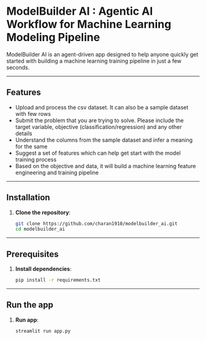 # ModelBuilder AI : Agentic AI Workflow for Machine Learning Modeling Pipeline

ModelBuilder AI is an agent-driven app designed to help anyone quickly get started with building a machine learning training pipeline in just a few seconds.

---

## Features

- Upload and process the csv dataset. It can also be a sample dataset with few rows
- Submit the problem that you are trying to solve. Please include the target variable, objective (classification/regression) and any other details
- Understand the columns from the sample dataset and infer a meaning for the same
- Suggest a set of features which can help get start with the model training process
- Based on the objective and data, it will build a machine learning feature engineering and training pipeline

---

## Installation

1. **Clone the repository**:
   ```bash
   git clone https://github.com/charan1910/modelbuilder_ai.git
   cd modelbuilder_ai

---

## Prerequisites

1. **Install dependencies**:
   ```bash
   pip install -r requirements.txt

---

## Run the app

1. **Run app**:
   ```bash
   streamlit run app.py
